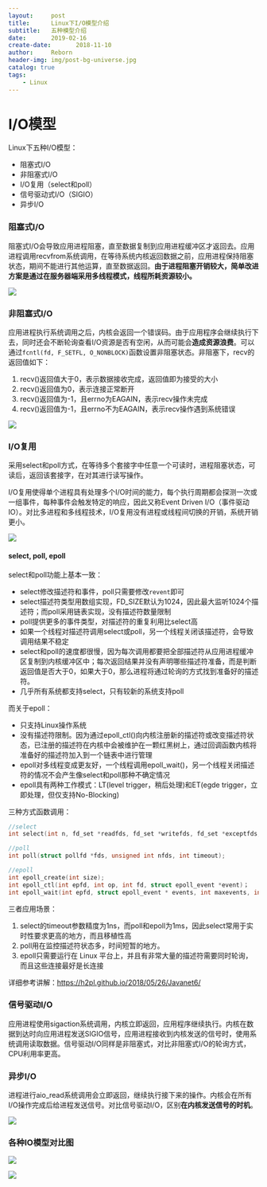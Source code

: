 ```yaml
---
layout:     post
title:      Linux下I/O模型介绍
subtitle:   五种模型介绍
date:       2019-02-16
create-date:       2018-11-10
author:     Reborn
header-img: img/post-bg-universe.jpg
catalog: true
tags:
    - Linux
---
```


# I/O模型

Linux下五种I/O模型：

- 阻塞式I/O
- 非阻塞式I/O
- I/O复用（select和poll）
- 信号驱动式I/O（SIGIO）
- 异步I/O

### 阻塞式I/O

阻塞式I/O会导致应用进程阻塞，直至数据复制到应用进程缓冲区才返回去。应用进程调用recvfrom系统调用，在等待系统内核返回数据之前，应用进程保持阻塞状态，期间不能进行其他运算，直至数据返回。**由于进程阻塞开销较大，简单改进方案是通过在服务器端采用多线程模式，线程所耗资源较小。**

![](../img/BlockIO.png)

### 非阻塞式I/O

应用进程执行系统调用之后，内核会返回一个错误码。由于应用程序会继续执行下去，同时还会不断轮询查看I/O资源是否有空闲，从而可能会**造成资源浪费**。可以通过`fcntl(fd, F_SETFL, O_NONBLOCK)`函数设置非阻塞状态。非阻塞下，recv的返回值如下：

1. recv()返回值大于0，表示数据接收完成，返回值即为接受的大小
2. recv()返回值为0，表示连接正常断开
3. recv()返回值为-1，且errno为EAGAIN，表示recv操作未完成
4. recv()返回值为-1，且errno不为EAGAIN，表示recv操作遇到系统错误

![](../img/nonBlockIO.png)

### I/O复用

采用select和poll方式，在等待多个套接字中任意一个可读时，进程阻塞状态，可读后，返回该套接字，在对其进行读写操作。

I/O复用使得单个进程具有处理多个I/O时间的能力，每个执行周期都会探测一次或一组事件，每种事件会触发特定的响应，因此又称Event Driven I/O（事件驱动IO）。对比多进程和多线程技术，I/O复用没有进程或线程间切换的开销，系统开销更小。

![](../img/EventIOProcess.png)



#### select, poll, epoll

select和poll功能上基本一致：

- select修改描述符和事件，poll只需要修改`revent`即可
- select描述符类型用数组实现，FD_SIZE默认为1024，因此最大监听1024个描述符；而poll采用链表实现，没有描述符数量限制
- poll提供更多的事件类型，对描述符的重复利用比select高
- 如果一个线程对描述符调用select或poll，另一个线程关闭该描述符，会导致调用结果不稳定
- select和poll的速度都很慢，因为每次调用都要把全部描述符从应用进程缓冲区复制到内核缓冲区中；每次返回结果并没有声明哪些描述符准备，而是判断返回值是否大于0，如果大于0，那么进程将通过轮询的方式找到准备好的描述符。
- 几乎所有系统都支持select，只有较新的系统支持poll

而关于epoll：

- 只支持Linux操作系统
- 没有描述符限制。因为通过epoll_ctl()向内核注册新的描述符或改变描述符状态，已注册的描述符在内核中会被维护在一颗红黑树上，通过回调函数内核将准备好的描述符加入到一个链表中进行管理
- epoll对多线程变成更友好，一个线程调用epoll_wait()，另一个线程关闭描述符的情况不会产生像select和poll那种不确定情况
- epoll具有两种工作模式：LT(level trigger，稍后处理)和ET(egde trigger，立即处理，但仅支持No-Blocking)

三种方式函数调用：

```c
//select
int select(int n, fd_set *readfds, fd_set *writefds, fd_set *exceptfds, struct timeval *timeout);

//poll
int poll(struct pollfd *fds, unsigned int nfds, int timeout);

//epoll
int epoll_create(int size);
int epoll_ctl(int epfd, int op, int fd, struct epoll_event *event)；
int epoll_wait(int epfd, struct epoll_event * events, int maxevents, int timeout);
```

三者应用场景：

1. select的timeout参数精度为1ns，而poll和epoll为1ms，因此select常用于实时性要求更高的地方，而且移植性高
2. poll用在监控描述符状态多，时间短暂的地方。
3. epoll只需要运行在 Linux 平台上，并且有非常大量的描述符需要同时轮询，而且这些连接最好是长连接

详细参考讲解：https://h2pl.github.io/2018/05/26/Javanet6/



### 信号驱动I/O

应用进程使用sigaction系统调用，内核立即返回，应用程序继续执行。内核在数据到达时向应用进程发送SIGIO信号，应用进程接收到内核发送的信号时，使用系统调用读取数据。信号驱动I/O同样是非阻塞式，对比非阻塞式I/O的轮询方式，CPU利用率更高。



### 异步I/O

进程进行aio_read系统调用会立即返回，继续执行接下来的操作。内核会在所有I/O操作完成后给进程发送信号。对比信号驱动I/O，区别**在内核发送信号的时机**。

![](../img/AIO.png)

### 各种IO模型对比图

![](https://blog.raymondtech.top/img/IO.png)

![](https://blog.raymondtech.top/img/IO-Chinese.png)